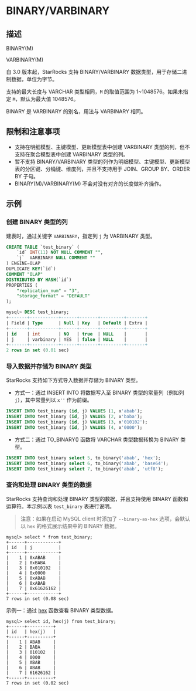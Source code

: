 # BINARY/VARBINARY

## 描述

BINARY(M)

VARBINARY(M)

自 3.0 版本起，StarRocks 支持 BINARY/VARBINARY 数据类型，用于存储二进制数据，单位为字节。

支持的最大长度与 VARCHAR 类型相同，`M` 的取值范围为 1~1048576。如果未指定 `M`，默认为最大值 1048576。

BINARY 是 VARBINARY 的别名，用法与 VARBINARY 相同。

## 限制和注意事项

- 支持在明细模型、主键模型、更新模型表中创建 VARBINARY 类型的列，但不支持在聚合模型表中创建 VARBINARY 类型的列。
- 暂不支持 BINARY/VARBINARY 类型的列作为明细模型、主键模型、更新模型表的分区键、分桶键、维度列，并且不支持用于 JOIN、GROUP BY、ORDER BY 子句。
- BINARY(M)/VARBINARY(M) 不会对没有对齐的长度做补齐操作。

## 示例

### 创建 BINARY 类型的列

建表时，通过关键字 `VARBINARY`，指定列 `j` 为 VARBINARY 类型。

```SQL
CREATE TABLE `test_binary` (
    `id` INT(11) NOT NULL COMMENT "",
    `j`  VARBINARY NULL COMMENT ""
) ENGINE=OLAP
DUPLICATE KEY(`id`)
COMMENT "OLAP"
DISTRIBUTED BY HASH(`id`)
PROPERTIES (
    "replication_num" = "3",
    "storage_format" = "DEFAULT"
);

mysql> DESC test_binary;
+-------+-----------+------+-------+---------+-------+
| Field | Type      | Null | Key   | Default | Extra |
+-------+-----------+------+-------+---------+-------+
| id    | int       | NO   | true  | NULL    |       |
| j     | varbinary | YES  | false | NULL    |       |
+-------+-----------+------+-------+---------+-------+
2 rows in set (0.01 sec)
```

### 导入数据并存储为 BINARY 类型

StarRocks 支持如下方式导入数据并存储为 BINARY 类型。

- 方式一：通过 INSERT INTO 将数据写入至 BINARY 类型的常量列（例如列 `j`），其中常量列以 `x''` 作为前缀。

```SQL
INSERT INTO test_binary (id, j) VALUES (1, x'abab');
INSERT INTO test_binary (id, j) VALUES (2, x'baba');
INSERT INTO test_binary (id, j) VALUES (3, x'010102');
INSERT INTO test_binary (id, j) VALUES (4, x'0000');
```

- 方式二：通过 TO_BINARY() 函数将 VARCHAR 类型数据转换为 BINARY 类型。

```SQL
INSERT INTO test_binary select 5, to_binary('abab', 'hex');
INSERT INTO test_binary select 6, to_binary('abab', 'base64');
INSERT INTO test_binary select 7, to_binary('abab', 'utf8');
```

### 查询和处理 BINARY 类型的数据

StarRocks 支持查询和处理 BINARY 类型的数据，并且支持使用 BINARY 函数和运算符。本示例以表 `test_binary` 表进行说明。

> 注意：如果在启动 MySQL client 时添加了 `--binary-as-hex` 选项，会默认以 `hex` 的格式展示结果中的 BINARY 数据。

```Plain Text
mysql> select * from test_binary;
+------+------------+
| id   | j          |
+------+------------+
|    1 | 0xABAB     |
|    2 | 0xBABA     |
|    3 | 0x010102   |
|    4 | 0x0000     |
|    5 | 0xABAB     |
|    6 | 0xABAB     |
|    7 | 0x61626162 |
+------+------------+
7 rows in set (0.08 sec)
```

示例一：通过 [hex](../../sql-functions/string-functions/hex.md) 函数查看 BINARY 类型数据。

```Plain Text
mysql> select id, hex(j) from test_binary;
+------+----------+
| id   | hex(j)   |
+------+----------+
|    1 | ABAB     |
|    2 | BABA     |
|    3 | 010102   |
|    4 | 0000     |
|    5 | ABAB     |
|    6 | ABAB     |
|    7 | 61626162 |
+------+----------+
7 rows in set (0.02 sec)
```
